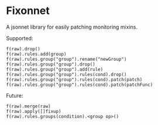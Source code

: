 # Fixonnet

A jsonnet library for easily patching monitoring mixins.

Supported:
```
f(raw).drop()
f(raw).rules.add(group)
f(raw).rules.group("group").rename("newGroup")
f(raw).rules.group("group").drop()
f(raw).rules.group("group").add(rule)
f(raw).rules.group("group").rules(cond).drop()
f(raw).rules.group("group").rules(cond).patch(patch)
f(raw).rules.group("group").rules(cond).patch(patchFunc)
```

Future:
```
f(raw).merge(raw)
f(raw).apply([]fixup)
f(raw).rules.groups(condition).<group op>()
```
